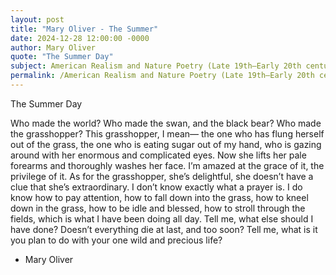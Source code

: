 ```yaml
---
layout: post
title: "Mary Oliver - The Summer"
date: 2024-12-28 12:00:00 -0000
author: Mary Oliver
quote: "The Summer Day"
subject: American Realism and Nature Poetry (Late 19th–Early 20th century)
permalink: /American Realism and Nature Poetry (Late 19th–Early 20th century)/Mary Oliver/Mary Oliver - The Summer
---
```


The Summer Day

Who made the world?  Who made the swan,  and the black bear?  Who made the grasshopper?
This grasshopper, I mean—  the one who has flung herself  out of the grass,  the one who is eating sugar  out of my hand,  who is gazing around with her enormous and complicated eyes.
Now she lifts her pale forearms  and thoroughly washes her face.
I’m amazed at the grace of it,  the privilege of it.
As for the grasshopper,  she’s delightful,  she doesn’t have a clue that she’s extraordinary.
I don’t know exactly what a prayer is.
I do know how to pay attention,  how to fall down  into the grass,  how to kneel down in the grass,  how to be idle and blessed, how to stroll through the fields,
which is what I have been doing all day.
Tell me, what else should I have done?  Doesn’t everything die at last,  and too soon?  Tell me, what is it you plan to do  with your one wild and precious life?

- Mary Oliver
